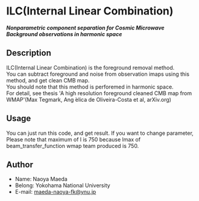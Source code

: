 # ILC(Internal Linear Combination)

***Nonparametric component separation for Cosmic Microwave Background observations in harmonic space***


## Description

ILC(Internal Linear Combination) is the foreground removal method.  
You can subtract foreground and noise from observation imaps using this method, and get clean CMB map.  
You should note that this method is perforemed in harmonic space.  
For detail, see thesis 'A high resolution foreground cleaned CMB map from WMAP'(Max Tegmark, Ang ́elica de Oliveira-Costa et al, arXiv.org)

## Usage

You can just run this code, and get result.
If you want to change parameter, Please note that maximum of l is 750 because lmax of beam_transfer_function wmap team produced is 750.

## Author

- Name: Naoya Maeda
- Belong: Yokohama National University
- E-mail: maeda-naoya-fk@ynu.jp
